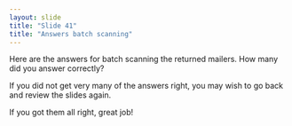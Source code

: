 ```yaml
---
layout: slide
title: "Slide 41"
title: "Answers batch scanning"
---
```


Here are the answers for batch scanning the returned mailers. How many did you answer correctly?

If you did not get very many of the answers right, you may wish to go back and review the slides again.

If you got them all right, great job!